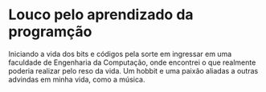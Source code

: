 # Louco pelo aprendizado da programção

  Iniciando a vida dos bits e códigos pela sorte em ingressar em uma faculdade de Engenharia da Computação, onde encontrei o que realmente
  poderia realizar pelo reso da vida. Um hobbit e uma paixão aliadas a outras advindas em minha vida, como a música.
